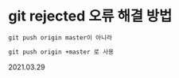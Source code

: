 # git rejected 오류 해결 방법

```md
git push origin master이 아니라

git push origin +master 로 사용
```

2021.03.29